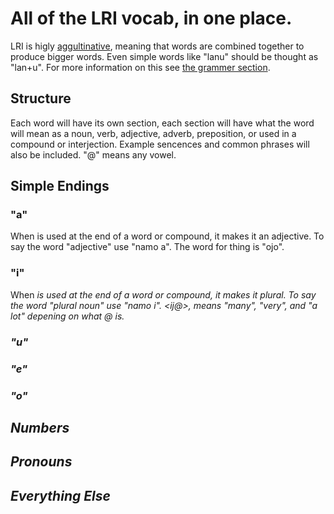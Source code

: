 # All of the LRI vocab, in one place.

LRI is higly [aggultinative](https://en.wikipedia.org/wiki/Agglutinative_language), meaning that words are combined together to produce bigger words. Even simple words like "lanu" should be thought as "lan+u". For more information on this see [the grammer section](grammer.md).

## Structure
Each word will have its own section, each section will have what the word will mean as a noun, verb, adjective, adverb, preposition, or used in a compound or interjection. Example sencences and common phrases will also be included. "@" means any vowel.


## Simple Endings
### "a"
When <a> is used at the end of a word or compound, it makes it an adjective. To say the word "adjective" use "namo a". The word for thing is "ojo".
### "i"
When <i> is used at the end of a word or compound, it makes it plural. To say the word "plural noun" use "namo i". <ij@>, means "many", "very", and "a lot" depening on what @ is.
### "u"

### "e"
### "o"
## Numbers
## Pronouns
## Everything Else
